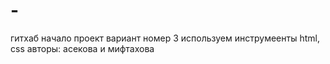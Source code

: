 # -
гитхаб начало
проект вариант номер 3
используем инструмеенты html, css
авторы: асекова и мифтахова
